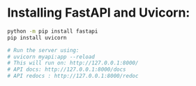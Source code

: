 # Installing FastAPI and Uvicorn:

```bash
python -m pip install fastapi
pip install uvicorn
```

```bash
# Run the server using:
# uvicorn myapi:app --reload
# This will run on: http://127.0.0.1:8000/
# API docs: http://127.0.0.1:8000/docs
# API redocs : http://127.0.0.1:8000/redoc
```
